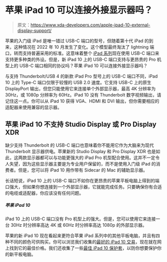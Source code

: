 # 苹果 iPad 10 可以连接外接显示器吗？

> 原文：<https://www.xda-developers.com/apple-ipad-10-external-display-support/>

苹果的入门级 iPad 是唯一错过 USB-C 端口的型号，但随着第十代 iPad 的到来，这种情况在 2022 年 10 月发生了变化。这个模型最终淘汰了 lightning 端口，转而支持普遍采用的标准。这意味着整个 [iPad 系列](https://www.xda-developers.com/best-ipad/)现在使用 USB-C 端口来支持更多种类的外设。但是，新 iPad 10 上的 USB-C 端口支持与更昂贵的 Pro 机型上的 USB-C 端口相同的协议吗？苹果 iPad 10 可以连接外接显示器吗？

与支持 Thunderbolt/USB 4 的新款 iPad Pro 型号上的 USB-C 端口不同，iPad 10 上的 Type-C 端口仅限于较慢的 USB 2.0 速度。它支持 USB-C 上的原生 DisplayPort 输出，但您只能使用它来连接单个外部显示器，最高 4K 分辨率为 30Hz，或 1080p 分辨率为 60Hz。iPad 10 没有 Thunderbolt 数字视频输出，请记住这一点。你可以从 iPad 10 获得 VGA、HDMI 和 DVI 输出，但你需要相应的适配器来使用兼容的显示器。

## 苹果 iPad 10 不支持 Studio Display 或 Pro Display XDR

缺少支持 Thunderbolt 的 USB-C 端口也意味着你不能用它作为大脑来为现代 Thunderbolt 显示器供电。苹果新的 Studio Display 和 Pro Display XDR 也是如此，这两款显示器都可以与功能更强大的 iPad Pro 机型配合使用。这并不一定令人失望，因为这些显示器主要是为专业用户保留的，而不是使用入门级 iPad 的消费者。但是，您可以将 iPad 10 用作带有 Sidecar 的 Mac 的辅助显示器。

长话短说，iPad 10 上的 USB-C 端口不如你在更昂贵的苹果平板电脑上得到的端口强大，但如果你想连接到一个外部显示器，它就能完成任务。只要确保你有合适的电缆或适配器，你应该没有任何问题。

##### 苹果 iPad 10

iPad 10 上的 USB-C 端口没有 Pro 机型上的强大。但是，您可以使用它来连接一台 30Hz 时分辨率高达 4K 或 60Hz 时分辨率高达 1080p 的外部显示器。

苹果的新 iPad 10 现在看起来更符合苹果 iPad 系列中的其他平板电脑，并且有四种不同的颜色可供购买。你可以浏览我们收集的[最好的 iPad 10 交易](https://www.xda-developers.com/best-apple-ipad-10-deals/)，现在就在网上找到它的最佳价格。我们还收集了一些[最佳 iPad 10 保护套](https://www.xda-developers.com/best-apple-ipad-10-cases/)，以防你想要保护你的新平板电脑。